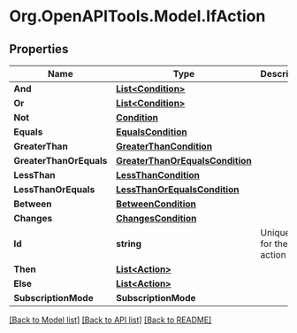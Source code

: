 # Org.OpenAPITools.Model.IfAction
## Properties

Name | Type | Description | Notes
------------ | ------------- | ------------- | -------------
**And** | [**List&lt;Condition&gt;**](Condition.md) |  | [optional] 
**Or** | [**List&lt;Condition&gt;**](Condition.md) |  | [optional] 
**Not** | [**Condition**](Condition.md) |  | [optional] 
**Equals** | [**EqualsCondition**](EqualsCondition.md) |  | [optional] 
**GreaterThan** | [**GreaterThanCondition**](GreaterThanCondition.md) |  | [optional] 
**GreaterThanOrEquals** | [**GreaterThanOrEqualsCondition**](GreaterThanOrEqualsCondition.md) |  | [optional] 
**LessThan** | [**LessThanCondition**](LessThanCondition.md) |  | [optional] 
**LessThanOrEquals** | [**LessThanOrEqualsCondition**](LessThanOrEqualsCondition.md) |  | [optional] 
**Between** | [**BetweenCondition**](BetweenCondition.md) |  | [optional] 
**Changes** | [**ChangesCondition**](ChangesCondition.md) |  | [optional] 
**Id** | **string** | Unique id for the action | [optional] 
**Then** | [**List&lt;Action&gt;**](Action.md) |  | [optional] 
**Else** | [**List&lt;Action&gt;**](Action.md) |  | [optional] 
**SubscriptionMode** | **SubscriptionMode** |  | [optional] 

[[Back to Model list]](../README.md#documentation-for-models) [[Back to API list]](../README.md#documentation-for-api-endpoints) [[Back to README]](../README.md)

